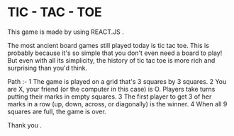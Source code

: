 # TIC - TAC - TOE 
This game is made  by  using REACT.JS .

The most ancient board games still played today is tic tac toe. This is probably because it's so simple that you don't even need a board to play! But even with all its simplicity, the history of tic tac toe is more rich and surprising than you'd think.

Path :-
1 The game is played on a grid that's 3 squares by 3 squares.
2 You are X, your friend (or the computer in this case) is O. Players take turns putting their marks in empty squares.
3 The first player to get 3 of her marks in a row (up, down, across, or diagonally) is the winner.
4 When all 9 squares are full, the game is over.


Thank you .

